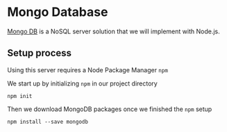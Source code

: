 # Mongo Database

[Mongo DB](https://www.mongodb.com/download-center?filter=enterprise&gclid=CjwKEAjwy8bABRD5osXMovTHpmQSJACfZY0FMTX-u5-MmzeaOi-TBo9MxfIxqoNZQptllF-C8WU-MRoCki_w_wcB#enterprise) is a NoSQL server solution that we will implement with Node.js.

## Setup process

Using this server requires a Node Package Manager `npm`

We start up by initializing `npm` in our project directory
```
npm init
```

Then we download MongoDB packages once we finished the `npm` setup 
```
npm install --save mongodb
```
